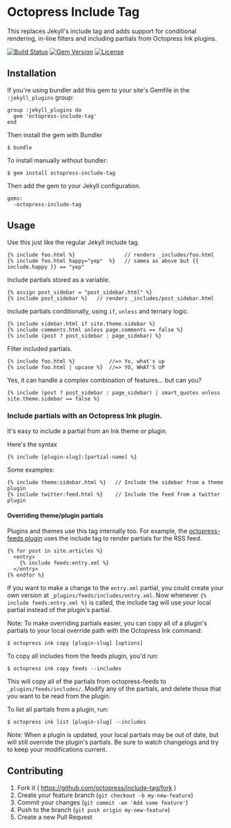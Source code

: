 # Octopress Include Tag

This replaces Jekyll's include tag and adds support for conditional rendering, in-line filters and including partials from Octopress Ink plugins.

[![Build Status](https://travis-ci.org/octopress/include-tag.svg)](https://travis-ci.org/octopress/include-tag)
[![Gem Version](http://img.shields.io/gem/v/octopress-include-tag.svg)](https://rubygems.org/gems/octopress-include-tag)
[![License](http://img.shields.io/:license-mit-blue.svg)](http://octopress.mit-license.org)


## Installation

If you're using bundler add this gem to your site's Gemfile in the `:jekyll_plugins` group:

    group :jekyll_plugins do
      gem 'octopress-include-tag'
    end

Then install the gem with Bundler

    $ bundle

To install manually without bundler:

    $ gem install octopress-include-tag

Then add the gem to your Jekyll configuration.

    gems:
      -octopress-include-tag

## Usage

Use this just like the regular Jekyll include tag.

```
{% include foo.html %}                // renders _includes/foo.html
{% include foo.html happy="yep"  %}   // samea as above but {{ include.happy }} == "yep"
```

Include partials stored as a variable.

```
{% assign post_sidebar = "post_sidebar.html" %}
{% include post_sidebar %}   // renders _includes/post_sidebar.html
```

Include partials conditionally, using `if`, `unless` and ternary logic.

```
{% include sidebar.html if site.theme.sidebar %}
{% include comments.html unless page.comments == false %}
{% include (post ? post_sidebar : page_sidebar) %}
```

Filter included partials.

```
{% include foo.html %}           //=> Yo, what's up
{% include foo.html | upcase %}  //=> YO, WHAT'S UP
```

Yes, it can handle a complex combination of features… but can you?

```
{% include (post ? post_sidebar : page_sidebar) | smart_quotes unless site.theme.sidebar == false %}
```

### Include partials with an Octopress Ink plugin.

It's easy to include a partial from an Ink theme or plugin.

Here's the syntax

    {% include [plugin-slug]:[partial-name] %}

Some examples:

    {% include theme:sidebar.html %}   // Include the sidebar from a theme plugin
    {% include twitter:feed.html %}    // Include the feed from a twitter plugin

#### Overriding theme/plugin partials

Plugins and themes use this tag internally too. For example, the [octopress-feeds plugin](https://github.com/octopress/feeds/blob/master/assets/pages/article-feed.xml#L10) uses the include tag to
render partials for the RSS feed.

    {% for post in site.articles %}
      <entry>
        {% include feeds:entry.xml %}
      </entry>
    {% endfor %}

If you want to make a change to the `entry.xml` partial, you could create your own version at `_plugins/feeds/includes/entry.xml`.
Now whenever `{% include feeds:entry.xml %}` is called, the include tag will use *your* local partial instead of the plugin's partial.

Note: To make overriding partials easier, you can copy all of a plugin's partials to your local override path with the Octopress Ink command:

```
$ octopress ink copy [plugin-slug] [options]
```

To copy all includes from the feeds plugin, you'd run:

```
$ octopress ink copy feeds --includes
```

This will copy all of the partials from octopress-feeds to `_plugins/feeds/includes/`. Modify any of the partials, and delete those that you want to be read from the plugin.

To list all partials from a plugin, run:

```
$ octopress ink list [plugin-slug] --includes
```

Note: When a plugin is updated, your local partials may be out of date, but will still override the plugin's partials. Be sure to watch changelogs and try to keep your modifications current.

## Contributing

1. Fork it ( https://github.com/octopress/include-tag/fork )
2. Create your feature branch (`git checkout -b my-new-feature`)
3. Commit your changes (`git commit -am 'Add some feature'`)
4. Push to the branch (`git push origin my-new-feature`)
5. Create a new Pull Request
